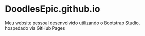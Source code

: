 # DoodlesEpic.github.io

Meu website pessoal desenvolvido utilizando o Bootstrap Studio, hospedado via GitHub Pages
